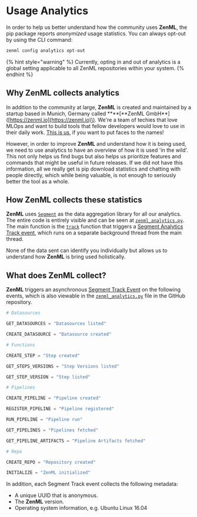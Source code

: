 # Usage Analytics

In order to help us better understand how the community uses **ZenML**, the pip package reports _anonymized_ usage statistics. You can always opt-out by using the CLI command:

```bash
zenml config analytics opt-out
```

{% hint style="warning" %}
Currently, opting in and out of analytics is a global setting applicable to all ZenML repositories within your system.
{% endhint %}

## Why ZenML collects analytics <a id="motivation"></a>

In addition to the community at large, **ZenML** is created and maintained by a startup based in Munich, Germany called **\*\*\[**ZenML GmbH\*\*\]\([https://zenml.io](https://zenml.io)\). We're a team of techies that love MLOps and want to build tools that fellow developers would love to use in their daily work. [This is us](https://zenml.io/team/), if you want to put faces to the names!

However, in order to improve **ZenML** and understand how it is being used, we need to use analytics to have an overview of how it is used 'in the wild'. This not only helps us find bugs but also helps us prioritize features and commands that might be useful in future releases. If we did not have this information, all we really get is pip download statistics and chatting with people directly, which while being valuable, is not enough to seriously better the tool as a whole.

## How ZenML collects these statistics <a id="implementation"></a>

**ZenML** uses [`Segment`](https://segment.com/) as the data aggregation library for all our analytics. The entire code is entirely visible and can be seen at [`zenml_analytics.py`](https://github.com/zenml-io/zenml/blob/main/zenml/utils/zenml_analytics.py). The main function is the [`track`](https://github.com/zenml-io/zenml/blob/main/zenml/utils/zenml_analytics.py#L167) function that triggers a [Segment Analytics Track event](https://segment.com/docs/connections/spec/track/), which runs on a separate background thread from the main thread.

None of the data sent can identify you individually but allows us to understand how **ZenML** is bring used holistically.

## What does ZenML collect? <a id="what"></a>

**ZenML** triggers an asynchronous [Segment Track Event](https://segment.com/docs/connections/spec/track/) on the following events, which is also viewable in the [`zenml_analytics.py`](https://github.com/zenml-io/zenml/blob/main/zenml/utils/zenml_analytics.py) file in the GitHub repository.

```python
# Datasources

GET_DATASOURCES = "Datasources listed"

CREATE_DATASOURCE = "Datasource created"

# Functions

CREATE_STEP = "Step created"

GET_STEPS_VERSIONS = "Step Versions listed"

GET_STEP_VERSION = "Step listed"

# Pipelines

CREATE_PIPELINE = "Pipeline created"

REGISTER_PIPELINE = "Pipeline registered"

RUN_PIPELINE = "Pipeline run"

GET_PIPELINES = "Pipelines fetched"

GET_PIPELINE_ARTIFACTS = "Pipeline Artifacts fetched"

# Repo

CREATE_REPO = "Repository created"

INITIALIZE = "ZenML initialized"
```

In addition, each Segment Track event collects the following metadata:

* A unique UUID that is anonymous.
* The **ZenML** version.
* Operating system information, e.g. Ubuntu Linux 16.04

